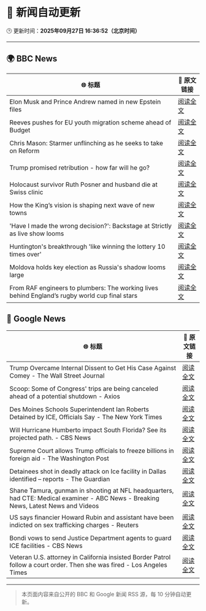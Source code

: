 # 🧠 新闻自动更新

🕒 更新时间：**2025年09月27日 16:36:52（北京时间）**

---

## 🌍 BBC News

| 🌐 标题 | 🔗 原文链接 |
|--------|-------------|
| Elon Musk and Prince Andrew named in new Epstein files | [阅读全文](https://www.bbc.com/news/articles/cwyl8j1we0lo?at_medium=RSS&at_campaign=rss) |
| Reeves pushes for EU youth migration scheme ahead of Budget | [阅读全文](https://www.bbc.com/news/articles/c179z10vy28o?at_medium=RSS&at_campaign=rss) |
| Chris Mason: Starmer unflinching as he seeks to take on Reform | [阅读全文](https://www.bbc.com/news/articles/cvg41lljnryo?at_medium=RSS&at_campaign=rss) |
| Trump promised retribution - how far will he go? | [阅读全文](https://www.bbc.com/news/articles/c0q74pxx871o?at_medium=RSS&at_campaign=rss) |
| Holocaust survivor Ruth Posner and husband die at Swiss clinic | [阅读全文](https://www.bbc.com/news/articles/cp8j256l79go?at_medium=RSS&at_campaign=rss) |
| How the King’s vision is shaping next wave of new towns | [阅读全文](https://www.bbc.com/news/articles/c179z9z1lxwo?at_medium=RSS&at_campaign=rss) |
| 'Have I made the wrong decision?': Backstage at Strictly as live show looms | [阅读全文](https://www.bbc.com/news/articles/c9dx0x68z46o?at_medium=RSS&at_campaign=rss) |
| Huntington's breakthrough 'like winning the lottery 10 times over' | [阅读全文](https://www.bbc.com/news/articles/c3vzek4dkyyo?at_medium=RSS&at_campaign=rss) |
| Moldova holds key election as Russia's shadow looms large | [阅读全文](https://www.bbc.com/news/articles/c179z9d4vl1o?at_medium=RSS&at_campaign=rss) |
| From RAF engineers to plumbers: The working lives behind England’s rugby world cup final stars | [阅读全文](https://www.bbc.com/sport/rugby-union/articles/cp8j407x6mko?at_medium=RSS&at_campaign=rss) |

## 📰 Google News

| 🌐 标题 | 🔗 原文链接 |
|--------|-------------|
| Trump Overcame Internal Dissent to Get His Case Against Comey - The Wall Street Journal | [阅读全文](https://news.google.com/rss/articles/CBMiqgFBVV95cUxNQ2pnS2tTZGJicE5icGh2OFBnLXExbEVKSVVnR1J2dm5xS3dyc01MbTFUUHRTNGNwaGJsMnE3Y3A3bWhELS1QenlBMGtTSWdfR25PVTVLSEF5NmN2OGdCYXJScEd6dEVsalp0cGtrQXowdUhuVkdxZWN3T0h6eTNzWkFGbnU4M1NLcFFiZmlYSU5DdGtWbFY4ZU9zSWFUZlJrR1VCemdnblNMUQ?oc=5) |
| Scoop: Some of Congress' trips are being canceled ahead of a potential shutdown - Axios | [阅读全文](https://news.google.com/rss/articles/CBMigwFBVV95cUxQdGJSY2txUGhBTldON2ZxbWkzel9KamVHbDZxUmc1aHh3WnJQQmlraThNci1SY0M1b24tSEZxaEt3cU5ON244al90RkpvTmJINWlDRWVOZ0wyRkpENUNOelJ2dU1hN212QzRoTmlEcGhCVGpqSTlUOUpmeHdhc0hTWUVMNA?oc=5) |
| Des Moines Schools Superintendent Ian Roberts Detained by ICE, Officials Say - The New York Times | [阅读全文](https://news.google.com/rss/articles/CBMigwFBVV95cUxNX1dvVWhBbUZiamFWajVZcUliV08yMm5VVGg3VEVaU1NvdkpiQXhxc0FncDBIWW92NlVIWXJlaWk5YVBiTllBSEQwc05ienZMc1c4dW5nMDNoci04NGMybUZRaWZXdXRnVGxQM3pTNVpEU3NubUtUSzd2aVFvSXg2eXFOWQ?oc=5) |
| Will Hurricane Humberto impact South Florida? See its projected path. - CBS News | [阅读全文](https://news.google.com/rss/articles/CBMioAFBVV95cUxNa0tBSWxEMWxSRFFfM2N3bjdmRlpodTlrZXJHWnVIWThGdXFNcHY0aHZTbkV2eFBfV2thTjN5NUpRWDExcjVLcEZWTWtyUmlJUkhIQTBBcVU3aUVaaFpfdUgzTzlRZm4xaXdlZFNrUjZnWFJIUTFqUnNUVzFXWDVFaGtsWF9aelNiMFJHaFFJR0NLZG5qNTJkMWdCTDZlU2h1?oc=5) |
| Supreme Court allows Trump officials to freeze billions in foreign aid - The Washington Post | [阅读全文](https://news.google.com/rss/articles/CBMioAFBVV95cUxNeTM4YWxnQXhlQi1Ga2dFS3ZnTzhqY2l5V3V5Ni1odjVBM0g2X2dxRTUwVVF5Rk5QdzlENF80R21tWU1uNjRqTHVjb1EybDQwQ3hDYjh4bERNS2ZWVmZzM21MZFhRN1U5cldJUE5OVXcyRk9HTGhSMnpHSExyX2dwN1dIR3JwdmZ6dy0ycWJiWkVYOTkyREFZOWpEeXFjTVgt?oc=5) |
| Detainees shot in deadly attack on Ice facility in Dallas identified – reports - The Guardian | [阅读全文](https://news.google.com/rss/articles/CBMilAFBVV95cUxNdDNuQ0hnejRoM2NqcjlibXpMUHBKTlM5bWliNVpCSUdWamJVOWs1VnlkbnA4UnZHU3dqZlRTLWE0NFh5UzFJbjUxZGNkTVlIQVV1eGhOcTFLbjJLcE4zRjhnWmhSS2IwRHB5QzF2X2VrNmhrU2JVWTlrN0VFVVNpUHYwRTNJLS1JZWh1OWJSbmlqVGpP?oc=5) |
| Shane Tamura, gunman in shooting at NFL headquarters, had CTE: Medical examiner - ABC News - Breaking News, Latest News and Videos | [阅读全文](https://news.google.com/rss/articles/CBMipAFBVV95cUxQc2ZQb2o3b2pLSVM2Wjc0LURtN3o3b1RBWlBFNm5TZTNjYW0zTnRKNDZ0OVBBTzJpRFZ5SzU1ZG5aR0Y5bHRFTVdQbk9NcGhGYmVza3N4cFVmVndlTDN2bXhvbmNGYUpieU93YTNIUFd2RUxXaGI1eXZuTXE2VkVDbmxrZlRyaTdUMkY1TEtHVW83S3NqZWhwZmpmNFR4NFZ1RENfONIBqgFBVV95cUxNb09uRmhucDd5ZHJDZFkwOXlpdVMtTkM3VnRrYnpLaEE0VldxX2xFbzRzb0RNQ1Vtb2JnNXVLUV9TTmkwRUxrN1BfWEs4dzkwcHJxRHNNQUhxWG9oR3JYN3JYbFRwUG9kSHdXWXZvWHZqLUVzSm85N1JOaG16MHpQWVpCMUJsbWdrRGJWZFJqWWRYa2FjbkRwWHk1MkVsMkgxaFY0d3ZsVnpVQQ?oc=5) |
| US says financier Howard Rubin and assistant have been indicted on sex trafficking charges - Reuters | [阅读全文](https://news.google.com/rss/articles/CBMiuAFBVV95cUxPT291ZjRYMzhXYVkxbUVEV1BIaEFuQUkwUW5NUVR4X2tvTUh5UW9QSXBROVd2X1Zxby1jR3RPVWNNR0t0U2lTbVNaNUNNenNxX0VKZTlMUUk5Q2M4TURWZktTc3ZkSzExMVR3UWNjYTZCUV9sN0FxeWJuNFFPSlNEUmNRNGdkT1M3NnVaWXk3VGViZ2NLaGg1N2pKM05VN1ItUm5reXJ6OVotMTZINnZOR3hROEp2amkt?oc=5) |
| Bondi vows to send Justice Department agents to guard ICE facilities - CBS News | [阅读全文](https://news.google.com/rss/articles/CBMigAFBVV95cUxQNVR2ekdpZDFVOUdwVVhPWnZ5RnY0enpDd09JQ2hJcGZxZGJmVG5kcDFna28wRS1fTHVBNW1HS0NxYXVQeDY0MW42MFFuR0dPaWlnaDljek92MTlMNmp5UUp1dGd4Yl9RaUZMT25FclNLcXFaLWJLLVd6a2wwbEtjWNIBhgFBVV95cUxQdDBuSG0wcVdOckk4ZTdEWnF1b1R5dnk5NEsyNENQSktWZHJmZll0S29rT1ZqUVZLSlBySVQ0T3FmQ010Vk5PTkpkaUstZjE2ZDJCZGRtal9qY2pEREJqZTZKTmg2WHJCTC14Mk1lU09vU1BCNDZtd2FuYXNBbmR5cHRTS3FxUQ?oc=5) |
| Veteran U.S. attorney in California insisted Border Patrol follow a court order. Then she was fired - Los Angeles Times | [阅读全文](https://news.google.com/rss/articles/CBMivAFBVV95cUxPOGNnSXVJamQ5TjJhNGVTWVZ2Yk0zdE5IYWE4VlI5cWVEazNURXR0Y1NUOG1RMllHNGVNbUpRSGt5UjNPNTdTNzhZS1lGRGtFazhzME9jbE5zcE5KRlc0bG1RczRXalEwNTRGZElqckVpTmxoTHlScnA3SWdWeGlwOGNPMFdTYXg5T21MWThFVjJucEhLZUk2bTMxaUtJS20zVUp6Q3BGS0lSM3BaTkJGbk1UOG9vYjdGR0ktag?oc=5) |

---
> 本页面内容来自公开的 BBC 和 Google 新闻 RSS 源，每 10 分钟自动更新。